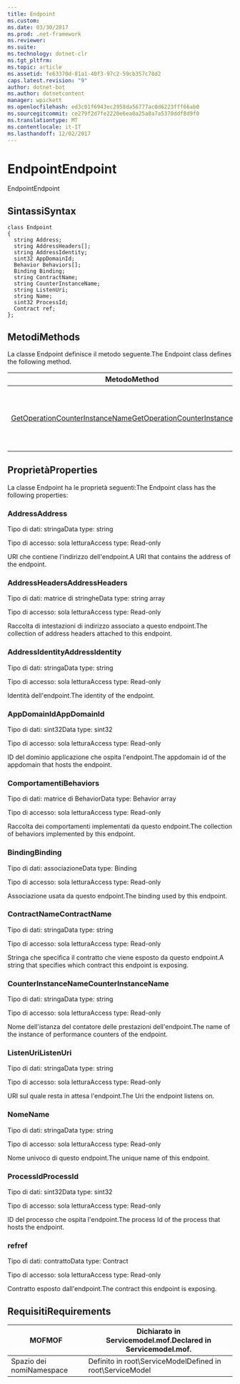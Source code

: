 ```yaml
---
title: Endpoint
ms.custom: 
ms.date: 03/30/2017
ms.prod: .net-framework
ms.reviewer: 
ms.suite: 
ms.technology: dotnet-clr
ms.tgt_pltfrm: 
ms.topic: article
ms.assetid: fe63370d-81a1-40f3-97c2-59cb357c78d2
caps.latest.revision: "9"
author: dotnet-bot
ms.author: dotnetcontent
manager: wpickett
ms.openlocfilehash: ed3c01f6943ec2958da56777ac0d6223fff66ab0
ms.sourcegitcommit: ce279f2d7fe2220e6ea0a25a8a7a5370ddf8d9f0
ms.translationtype: MT
ms.contentlocale: it-IT
ms.lasthandoff: 12/02/2017
---
```

# <a name="endpoint"></a><span data-ttu-id="ee0ed-102">Endpoint</span><span class="sxs-lookup"><span data-stu-id="ee0ed-102">Endpoint</span></span>
<span data-ttu-id="ee0ed-103">Endpoint</span><span class="sxs-lookup"><span data-stu-id="ee0ed-103">Endpoint</span></span>  
  
## <a name="syntax"></a><span data-ttu-id="ee0ed-104">Sintassi</span><span class="sxs-lookup"><span data-stu-id="ee0ed-104">Syntax</span></span>  
  
```  
class Endpoint  
{  
  string Address;  
  string AddressHeaders[];  
  string AddressIdentity;  
  sint32 AppDomainId;  
  Behavior Behaviors[];  
  Binding Binding;  
  string ContractName;  
  string CounterInstanceName;  
  string ListenUri;  
  string Name;  
  sint32 ProcessId;  
  Contract ref;  
};  
```  
  
## <a name="methods"></a><span data-ttu-id="ee0ed-105">Metodi</span><span class="sxs-lookup"><span data-stu-id="ee0ed-105">Methods</span></span>  
 <span data-ttu-id="ee0ed-106">La classe Endpoint definisce il metodo seguente.</span><span class="sxs-lookup"><span data-stu-id="ee0ed-106">The Endpoint class defines the following method.</span></span>  
  
|<span data-ttu-id="ee0ed-107">Metodo</span><span class="sxs-lookup"><span data-stu-id="ee0ed-107">Method</span></span>|<span data-ttu-id="ee0ed-108">Descrizione</span><span class="sxs-lookup"><span data-stu-id="ee0ed-108">Description</span></span>|  
|------------|-----------------|  
|[<span data-ttu-id="ee0ed-109">GetOperationCounterInstanceName</span><span class="sxs-lookup"><span data-stu-id="ee0ed-109">GetOperationCounterInstanceName</span></span>](../../../../../docs/framework/wcf/diagnostics/wmi/getoperationcounterinstancename.md)|<span data-ttu-id="ee0ed-110">Recupera il nome dell'istanza del contatore delle prestazioni dell'operazione.</span><span class="sxs-lookup"><span data-stu-id="ee0ed-110">Retrieves the operation performance counter instance name</span></span>|  
  
## <a name="properties"></a><span data-ttu-id="ee0ed-111">Proprietà</span><span class="sxs-lookup"><span data-stu-id="ee0ed-111">Properties</span></span>  
 <span data-ttu-id="ee0ed-112">La classe Endpoint ha le proprietà seguenti:</span><span class="sxs-lookup"><span data-stu-id="ee0ed-112">The Endpoint class has the following properties:</span></span>  
  
### <a name="address"></a><span data-ttu-id="ee0ed-113">Address</span><span class="sxs-lookup"><span data-stu-id="ee0ed-113">Address</span></span>  
 <span data-ttu-id="ee0ed-114">Tipo di dati: stringa</span><span class="sxs-lookup"><span data-stu-id="ee0ed-114">Data type: string</span></span>  
  
 <span data-ttu-id="ee0ed-115">Tipo di accesso: sola lettura</span><span class="sxs-lookup"><span data-stu-id="ee0ed-115">Access type: Read-only</span></span>  
  
 <span data-ttu-id="ee0ed-116">URI che contiene l'indirizzo dell'endpoint.</span><span class="sxs-lookup"><span data-stu-id="ee0ed-116">A URI that contains the address of the endpoint.</span></span>  
  
### <a name="addressheaders"></a><span data-ttu-id="ee0ed-117">AddressHeaders</span><span class="sxs-lookup"><span data-stu-id="ee0ed-117">AddressHeaders</span></span>  
 <span data-ttu-id="ee0ed-118">Tipo di dati: matrice di stringhe</span><span class="sxs-lookup"><span data-stu-id="ee0ed-118">Data type: string array</span></span>  
  
 <span data-ttu-id="ee0ed-119">Tipo di accesso: sola lettura</span><span class="sxs-lookup"><span data-stu-id="ee0ed-119">Access type: Read-only</span></span>  
  
 <span data-ttu-id="ee0ed-120">Raccolta di intestazioni di indirizzo associato a questo endpoint.</span><span class="sxs-lookup"><span data-stu-id="ee0ed-120">The collection of address headers attached to this endpoint.</span></span>  
  
### <a name="addressidentity"></a><span data-ttu-id="ee0ed-121">AddressIdentity</span><span class="sxs-lookup"><span data-stu-id="ee0ed-121">AddressIdentity</span></span>  
 <span data-ttu-id="ee0ed-122">Tipo di dati: stringa</span><span class="sxs-lookup"><span data-stu-id="ee0ed-122">Data type: string</span></span>  
  
 <span data-ttu-id="ee0ed-123">Tipo di accesso: sola lettura</span><span class="sxs-lookup"><span data-stu-id="ee0ed-123">Access type: Read-only</span></span>  
  
 <span data-ttu-id="ee0ed-124">Identità dell'endpoint.</span><span class="sxs-lookup"><span data-stu-id="ee0ed-124">The identity of the endpoint.</span></span>  
  
### <a name="appdomainid"></a><span data-ttu-id="ee0ed-125">AppDomainId</span><span class="sxs-lookup"><span data-stu-id="ee0ed-125">AppDomainId</span></span>  
 <span data-ttu-id="ee0ed-126">Tipo di dati: sint32</span><span class="sxs-lookup"><span data-stu-id="ee0ed-126">Data type: sint32</span></span>  
  
 <span data-ttu-id="ee0ed-127">Tipo di accesso: sola lettura</span><span class="sxs-lookup"><span data-stu-id="ee0ed-127">Access type: Read-only</span></span>  
  
 <span data-ttu-id="ee0ed-128">ID del dominio applicazione che ospita l'endpoint.</span><span class="sxs-lookup"><span data-stu-id="ee0ed-128">The appdomain id of the appdomain that hosts the endpoint.</span></span>  
  
### <a name="behaviors"></a><span data-ttu-id="ee0ed-129">Comportamenti</span><span class="sxs-lookup"><span data-stu-id="ee0ed-129">Behaviors</span></span>  
 <span data-ttu-id="ee0ed-130">Tipo di dati: matrice di Behavior</span><span class="sxs-lookup"><span data-stu-id="ee0ed-130">Data type: Behavior array</span></span>  
  
 <span data-ttu-id="ee0ed-131">Tipo di accesso: sola lettura</span><span class="sxs-lookup"><span data-stu-id="ee0ed-131">Access type: Read-only</span></span>  
  
 <span data-ttu-id="ee0ed-132">Raccolta dei comportamenti implementati da questo endpoint.</span><span class="sxs-lookup"><span data-stu-id="ee0ed-132">The collection of behaviors implemented by this endpoint.</span></span>  
  
### <a name="binding"></a><span data-ttu-id="ee0ed-133">Binding</span><span class="sxs-lookup"><span data-stu-id="ee0ed-133">Binding</span></span>  
 <span data-ttu-id="ee0ed-134">Tipo di dati: associazione</span><span class="sxs-lookup"><span data-stu-id="ee0ed-134">Data type: Binding</span></span>  
  
 <span data-ttu-id="ee0ed-135">Tipo di accesso: sola lettura</span><span class="sxs-lookup"><span data-stu-id="ee0ed-135">Access type: Read-only</span></span>  
  
 <span data-ttu-id="ee0ed-136">Associazione usata da questo endpoint.</span><span class="sxs-lookup"><span data-stu-id="ee0ed-136">The binding used by this endpoint.</span></span>  
  
### <a name="contractname"></a><span data-ttu-id="ee0ed-137">ContractName</span><span class="sxs-lookup"><span data-stu-id="ee0ed-137">ContractName</span></span>  
 <span data-ttu-id="ee0ed-138">Tipo di dati: stringa</span><span class="sxs-lookup"><span data-stu-id="ee0ed-138">Data type: string</span></span>  
  
 <span data-ttu-id="ee0ed-139">Tipo di accesso: sola lettura</span><span class="sxs-lookup"><span data-stu-id="ee0ed-139">Access type: Read-only</span></span>  
  
 <span data-ttu-id="ee0ed-140">Stringa che specifica il contratto che viene esposto da questo endpoint.</span><span class="sxs-lookup"><span data-stu-id="ee0ed-140">A string that specifies which contract this endpoint is exposing.</span></span>  
  
### <a name="counterinstancename"></a><span data-ttu-id="ee0ed-141">CounterInstanceName</span><span class="sxs-lookup"><span data-stu-id="ee0ed-141">CounterInstanceName</span></span>  
 <span data-ttu-id="ee0ed-142">Tipo di dati: stringa</span><span class="sxs-lookup"><span data-stu-id="ee0ed-142">Data type: string</span></span>  
  
 <span data-ttu-id="ee0ed-143">Tipo di accesso: sola lettura</span><span class="sxs-lookup"><span data-stu-id="ee0ed-143">Access type: Read-only</span></span>  
  
 <span data-ttu-id="ee0ed-144">Nome dell'istanza del contatore delle prestazioni dell'endpoint.</span><span class="sxs-lookup"><span data-stu-id="ee0ed-144">The name of the instance of performance counters of the endpoint.</span></span>  
  
### <a name="listenuri"></a><span data-ttu-id="ee0ed-145">ListenUri</span><span class="sxs-lookup"><span data-stu-id="ee0ed-145">ListenUri</span></span>  
 <span data-ttu-id="ee0ed-146">Tipo di dati: stringa</span><span class="sxs-lookup"><span data-stu-id="ee0ed-146">Data type: string</span></span>  
  
 <span data-ttu-id="ee0ed-147">Tipo di accesso: sola lettura</span><span class="sxs-lookup"><span data-stu-id="ee0ed-147">Access type: Read-only</span></span>  
  
 <span data-ttu-id="ee0ed-148">URI sul quale resta in attesa l'endpoint.</span><span class="sxs-lookup"><span data-stu-id="ee0ed-148">The Uri the endpoint listens on.</span></span>  
  
### <a name="name"></a><span data-ttu-id="ee0ed-149">Nome</span><span class="sxs-lookup"><span data-stu-id="ee0ed-149">Name</span></span>  
 <span data-ttu-id="ee0ed-150">Tipo di dati: stringa</span><span class="sxs-lookup"><span data-stu-id="ee0ed-150">Data type: string</span></span>  
  
 <span data-ttu-id="ee0ed-151">Tipo di accesso: sola lettura</span><span class="sxs-lookup"><span data-stu-id="ee0ed-151">Access type: Read-only</span></span>  
  
 <span data-ttu-id="ee0ed-152">Nome univoco di questo endpoint.</span><span class="sxs-lookup"><span data-stu-id="ee0ed-152">The unique name of this endpoint.</span></span>  
  
### <a name="processid"></a><span data-ttu-id="ee0ed-153">ProcessId</span><span class="sxs-lookup"><span data-stu-id="ee0ed-153">ProcessId</span></span>  
 <span data-ttu-id="ee0ed-154">Tipo di dati: sint32</span><span class="sxs-lookup"><span data-stu-id="ee0ed-154">Data type: sint32</span></span>  
  
 <span data-ttu-id="ee0ed-155">Tipo di accesso: sola lettura</span><span class="sxs-lookup"><span data-stu-id="ee0ed-155">Access type: Read-only</span></span>  
  
 <span data-ttu-id="ee0ed-156">ID del processo che ospita l'endpoint.</span><span class="sxs-lookup"><span data-stu-id="ee0ed-156">The process Id of the process that hosts the endpoint.</span></span>  
  
### <a name="ref"></a><span data-ttu-id="ee0ed-157">ref</span><span class="sxs-lookup"><span data-stu-id="ee0ed-157">ref</span></span>  
 <span data-ttu-id="ee0ed-158">Tipo di dati: contratto</span><span class="sxs-lookup"><span data-stu-id="ee0ed-158">Data type: Contract</span></span>  
  
 <span data-ttu-id="ee0ed-159">Tipo di accesso: sola lettura</span><span class="sxs-lookup"><span data-stu-id="ee0ed-159">Access type: Read-only</span></span>  
  
 <span data-ttu-id="ee0ed-160">Contratto esposto dall'endpoint.</span><span class="sxs-lookup"><span data-stu-id="ee0ed-160">The contract this endpoint is exposing.</span></span>  
  
## <a name="requirements"></a><span data-ttu-id="ee0ed-161">Requisiti</span><span class="sxs-lookup"><span data-stu-id="ee0ed-161">Requirements</span></span>  
  
|<span data-ttu-id="ee0ed-162">MOF</span><span class="sxs-lookup"><span data-stu-id="ee0ed-162">MOF</span></span>|<span data-ttu-id="ee0ed-163">Dichiarato in Servicemodel.mof.</span><span class="sxs-lookup"><span data-stu-id="ee0ed-163">Declared in Servicemodel.mof.</span></span>|  
|---------|-----------------------------------|  
|<span data-ttu-id="ee0ed-164">Spazio dei nomi</span><span class="sxs-lookup"><span data-stu-id="ee0ed-164">Namespace</span></span>|<span data-ttu-id="ee0ed-165">Definito in root\ServiceModel</span><span class="sxs-lookup"><span data-stu-id="ee0ed-165">Defined in root\ServiceModel</span></span>|
